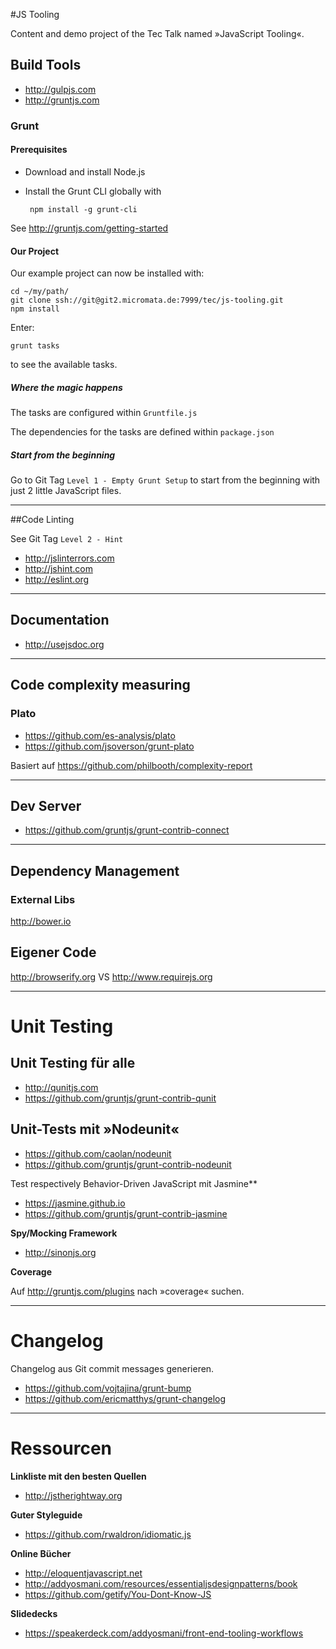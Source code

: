 #JS Tooling

Content and demo project of the Tec Talk named »JavaScript Tooling«.

## Build Tools

* <http://gulpjs.com>
* <http://gruntjs.com>

### Grunt

#### Prerequisites

* Download and install Node.js
* Install the Grunt CLI globally with

       npm install -g grunt-cli

See <http://gruntjs.com/getting-started>

#### Our Project

Our example project can now be installed with:

    cd ~/my/path/
    git clone ssh://git@git2.micromata.de:7999/tec/js-tooling.git
    npm install

Enter:

	grunt tasks

to see the available tasks.

##### Where the magic happens

The tasks are configured within `Gruntfile.js`

The dependencies for the tasks are defined within `package.json`

##### Start from the beginning

Go to Git Tag `Level 1 - Empty Grunt Setup` to start from the beginning with just 2 little JavaScript files.

---

##Code Linting

See Git Tag `Level 2 - Hint `


* <http://jslinterrors.com>
* <http://jshint.com>
* <http://eslint.org>

---

## Documentation

* <http://usejsdoc.org>

---

## Code complexity measuring

### Plato

* <https://github.com/es-analysis/plato>
* <https://github.com/jsoverson/grunt-plato>

Basiert auf <https://github.com/philbooth/complexity-report>


---

## Dev Server

* <https://github.com/gruntjs/grunt-contrib-connect>

---


## Dependency Management

### External Libs

<http://bower.io>

## Eigener Code

<http://browserify.org> VS <http://www.requirejs.org>

---


# Unit Testing

## Unit Testing für alle

* <http://qunitjs.com>
* <https://github.com/gruntjs/grunt-contrib-qunit>

## Unit-Tests mit »Nodeunit«

* <https://github.com/caolan/nodeunit>
* <https://github.com/gruntjs/grunt-contrib-nodeunit>

Test respectively Behavior-Driven JavaScript mit Jasmine**

* <https://jasmine.github.io>
* <https://github.com/gruntjs/grunt-contrib-jasmine>

**Spy/Mocking Framework**

* <http://sinonjs.org>


**Coverage**

Auf <http://gruntjs.com/plugins> nach »coverage« suchen.

---

# Changelog

Changelog aus Git commit messages generieren.

* <https://github.com/vojtajina/grunt-bump>
* <https://github.com/ericmatthys/grunt-changelog>

---

# Ressourcen

**Linkliste mit den besten Quellen**

* <http://jstherightway.org>

**Guter Styleguide**

* <https://github.com/rwaldron/idiomatic.js>

**Online Bücher**

* <http://eloquentjavascript.net>
* <http://addyosmani.com/resources/essentialjsdesignpatterns/book>
* <https://github.com/getify/You-Dont-Know-JS>

**Slidedecks**

* <https://speakerdeck.com/addyosmani/front-end-tooling-workflows>
